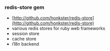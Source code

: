 ### redis-store gem 

  * [http://github.com/honkster/redis-store](http://github.com/honkster/redis-store)
  * various redis stores for ruby web frameworks
  * session store
  * cache store
  * i18n backend
